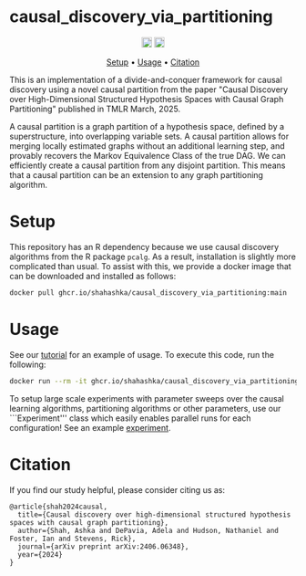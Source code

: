 # causal_discovery_via_partitioning

<p align="center" markdown="1">
    <img src="https://img.shields.io/badge/Python-3.8-blue.svg" alt="Python Version" height="18">
    <a href="https://arxiv.org/abs/2406.06348"><img src="https://img.shields.io/badge/arXiv-2406.06348-green)" alt="arXiv" height="18"></a>
</p>

<p align="center">
  <a href="#setup">Setup</a> •
  <a href="#usage">Usage</a> •
  <a href="#citation">Citation</a>
</p>
This is an implementation of a divide-and-conquer framework for causal discovery using a novel causal partition from the paper "Causal Discovery over High-Dimensional Structured Hypothesis Spaces with Causal Graph Partitioning" published in TMLR March, 2025.

A causal partition is a graph partition of a hypothesis space, defined by a superstructure, into overlapping variable sets. A causal partition allows for merging locally estimated graphs without an additional learning step, and provably recovers the Markov Equivalence Class of the true DAG. We can efficiently create a causal partition from any disjoint partition. This means that a causal partition can be an extension to any graph partitioning algorithm.

# Setup
This repository has an R dependency because we use causal discovery algorithms from the R package ```pcalg```. As a result, installation is slightly more complicated than usual. To assist with this, we provide a docker image that can be downloaded and installed as follows: 
```bash
docker pull ghcr.io/shahashka/causal_discovery_via_partitioning:main
```
# Usage
See our [tutorial](examples/tutorial.py) for an example of usage. To execute this code, run the following:

```bash
docker run --rm -it ghcr.io/shahashka/causal_discovery_via_partitioning:main python examples/tutorial.py
```
To setup large scale experiments with parameter sweeps over the causal learning algorithms, partitioning algorithms or other parameters, use our ```Experiment''' class which easily enables parallel runs for each configuration! See an example [experiment](simulations/experiment_1_sample_sweep.py).
# Citation

If you find our study helpful, please consider citing us as:

```
@article{shah2024causal,
  title={Causal discovery over high-dimensional structured hypothesis spaces with causal graph partitioning},
  author={Shah, Ashka and DePavia, Adela and Hudson, Nathaniel and Foster, Ian and Stevens, Rick},
  journal={arXiv preprint arXiv:2406.06348},
  year={2024}
}

```
